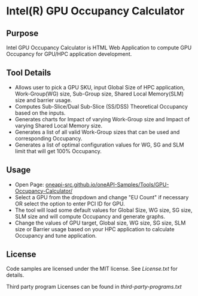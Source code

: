 # Intel(R) GPU Occupancy Calculator

## Purpose

Intel GPU Occupancy Calculator is HTML Web Application to compute GPU Occupancy for GPU/HPC application development.

## Tool Details

* Allows user to pick a GPU SKU, input Global Size of HPC application, Work-Group(WG) size, Sub-Group size, Shared Local Memory(SLM) size and barrier usage.
* Computes Sub-Slice/Dual Sub-Slice (SS/DSS) Theoretical Occupancy based on the inputs.
* Generates charts for Impact of varying Work-Group size and Impact of varying Shared Local Memory size.
* Generates a list of all valid Work-Group sizes that can be used and corresponding Occupancy.
* Generates a list of optimal configuration values for WG, SG and SLM limit that will get 100% Occupancy.

## Usage
* Open Page: [oneapi-src.github.io/oneAPI-Samples/Tools/GPU-Occupancy-Calculator/](https://oneapi-src.github.io/oneAPI-Samples/Tools/GPU-Occupancy-Calculator/)
* Select a GPU from the dropdown and change "EU Count" if necessary OR select the option to enter PCI ID for GPU.
* The tool will load some default values for  Global Size, WG size, SG size, SLM size and will compute Occupancy and generate graphs.
* Change the values of GPU target, Global size, WG size, SG size, SLM size or Barrier usage based on your HPC application to calculate Occupancy and tune application.

## License

Code samples are licensed under the MIT license. See _License.txt_ for details.

Third party program Licenses can be found in _third-party-programs.txt_
